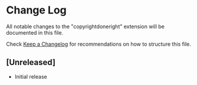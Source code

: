 # Change Log

All notable changes to the "copyrightdoneright" extension will be documented in this file.

Check [Keep a Changelog](http://keepachangelog.com/) for recommendations on how to structure this file.

## [Unreleased]

- Initial release